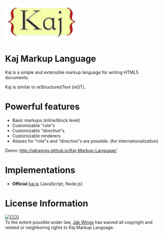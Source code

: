 <div><img alt="logo" src="logo.png" width="240" height="120"></div>

Kaj Markup Language
===================

Kaj is a simple and extensible markup language for writing HTML5 documents.

Kaj is similar to reStructuredText (reST).

Powerful features
=================

* Basic markups (inline/block level)
* Customizable "role"s
* Customizable "directive"s
* Customizable renderers
* Aliases for "role"s and "directive"s are possible. (for internationalization)

Demo: http://jakwings.github.io/Kaj-Markup-Language/

Implementations
===============

* **Official** [kaj.js](https://github.com/jakwings/kaj.js) (JavaScript, Node.js)

License Information
===================

<p xmlns:dct="http://purl.org/dc/terms/">
  <a rel="license"
     href="http://creativecommons.org/publicdomain/zero/1.0/">
    <img src="http://i.creativecommons.org/p/zero/1.0/88x31.png" style="border-style: none;" alt="CC0" />
  </a>
  <br />
  To the extent possible under law,
  <a rel="dct:publisher"
     href="https://github.com/jakwings/Kaj-Markup-Language">
    <span property="dct:title">Jak Wings</span></a>
  has waived all copyright and related or neighboring rights to
  <span property="dct:title">Kaj Markup Language</span>.
</p>
